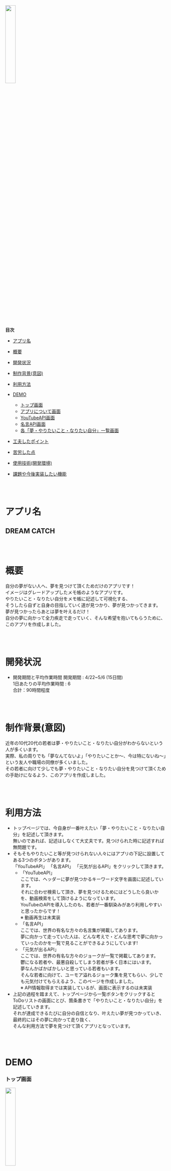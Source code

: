 <img src="https://user-images.githubusercontent.com/78135903/117132418-cafeb580-addd-11eb-914d-81850684e6d8.png" width="25%">
<br>
<br>
<!-- START doctoc -->
<!-- END doctoc -->

**目次**

- [アプリ名](#アプリ名)

- [概要](#概要)

- [開発状況](#開発状況)

- [制作背景(意図)](#制作背景意図)

- [利用方法](#利用方法)

- [DEMO](#DEMO)
  - [トップ画面](#トップ画面)
  - [アプリについて画面](#アプリについて画面)
  - [YouTubeAPI画面](#YouTubeAPI画面)
  - [名言API画面](#名言API画面)
  - [各「夢・やりたいこと・なりたい自分」一覧画面](#各夢やりたいことなりたい自分一覧画面)

- [工夫したポイント](#工夫したポイント)

- [苦労した点](#苦労した点)

- [使用技術(開発環境)](#使用技術開発環境)

- [課題や今後実装したい機能](#課題や今後実装したい機能)

<br>
<br>

# アプリ名

## DREAM CATCH

<br>
<br>

# 概要
自分の夢がない人へ、夢を見つけて頂くためだけのアプリです！<br>
イメージはグレードアップしたメモ帳のようなアプリです。<br>
やりたいこと・なりたい自分をメモ帳に記述して可視化する、<br>
そうしたら自ずと自身の目指していく道が見つかり、夢が見つかってきます。<br>
夢が見つかったらあとは夢を叶えるだけ！<br>
自分の夢に向かって全力疾走で走っていく、そんな希望を抱いてもらうために、このアプリを作成しました。<br>

<br>
<br>

# 開発状況
- 開発期間と平均作業時間
開発期間 : 4/22~5/6 (15日間)<br>
1日あたりの平均作業時間 : 6<br>
合計：90時間程度<br>

<br>
<br>

# 制作背景(意図)
近年の10代20代の若者は夢・やりたいこと・なりたい自分がわからないという人が多くいます。<br>
実際、私の周りでも「夢なんてないよ」「やりたいことか〜、今は特にないね〜」という友人や職場の同僚が多くいました。<br>
その若者に向けて少しでも夢・やりたいこと・なりたい自分を見つけて頂くための手助けになるよう、このアプリを作成しました。<br>

<br>
<br>

# 利用方法
- トップページでは、今自身が一番叶えたい「夢・やりたいこと・なりたい自分」を記述して頂きます。<br>
無いのであれば、記述はしなくて大丈夫です。見つけられた時に記述すれば無問題です。<br>
- そもそもやりたいこと等が見つけられない人々にはアプリの下記に設置してある3つのボタンがあります。<br>
「YouTubeAPI」 「名言API」 「元気が出るAPI」をクリックして頂きます。<br>
  - 「YouTubeAPI」<br>
ここでは、ヘッダーに夢が見つかるキーワード文字を画面に記述しています。<br>
それに合わせ検索して頂き、夢を見つけるためにはどうしたら良いかを、動画検索をして頂けるようになっています。<br>
YouTubeのAPIを導入したのも、若者が一番馴染みがあり利用しやすいと思ったからです！<br>
※ 動画再生は未実装<br>
  - 「名言API」<br>
ここでは、世界の有名な方々の名言集が掲載してあります。<br>
夢に向かって走っていた人は、どんな考えで・どんな思考で夢に向かっていったのかを一覧で見ることができるようにしています!<br>
  - 「元気が出るAPI」<br>
ここでは、世界の有名な方々のジョークが一覧で掲載してあります。<br>
鬱になる若者や、最悪自殺してしまう若者が多く日本にはいます。<br>
夢なんかばかばかしいと思っている若者もいます。<br>
そんな若者に向けて、ユーモア溢れるジョーク集を見てもらい、少しでも元気付けてもらえるよう、このページを作成しました。<br>
※ API情報取得までは実装しているが、画面に表示するのは未実装<br>
- 上記の過程を踏まえて、トップページから一覧ボタンをクリックするとToDoリストの画面にとび、箇条書きで「やりたいこと・なりたい自分」を記述していきます。<br>
それが達成できるたびに自分の自信となり、叶えたい夢が見つかっていき、最終的にはその夢に向かって走り抜く、<br>
そんな利用方法で夢を見つけて頂くアプリとなっています。<br>

<br>
<br>

# DEMO

### トップ画面
<img src="https://user-images.githubusercontent.com/78135903/117155922-2a69bf00-adf8-11eb-9d48-cb74829aa268.gif" width="25%">
<br>
<br>

### アプリについて画面
<img src="https://user-images.githubusercontent.com/78135903/117154603-fc37af80-adf6-11eb-9ec4-85ee6f75ee65.gif" width="25%">
<br>
<br>

### YouTubeAPI画面
<img src="" width="25%">
<br>
<br>

### 名言API画面
<img src="" width="25%">
<br>
<br>

### 各「夢・やりたいこと・なりたい自分」一覧画面
<img src="" width="25%">
<img src="" width="25%">
<img src="" width="25%">
<br>
<br>

<br>
<br>
<br>

# 工夫したポイント
- APIの導入事態が初めてで未知数であったが、YouTubeでの学習やUdemyの有料学習サイト、図書館で本を借りて一から調べながら実装を行なっていき実装までしたこと。<br>
- コードの可読性に関して、プロの皆様から見たらまだまだご指摘いただく部分が多いと思うが、メソッドの定義やstoryboardの配置をできるだけわかりやすく作成した。<br>
- 現状はアプリを立ち上げたらすぐにメモ画面に遷移してしまうが、理想はこのアプリを立ち上げたらアプリの説明がでてきて、どんなアプリになのかを紹介するページを作成したかった。<br>
しかし技量不足もあり、説明文をどこかで賄えないかという考えから、トップページから「アプリについて」ボタンを作り、アプリ紹介のページを作成した。<br>
- ToDoリスト画面では、よりデザインをシンプルにしてユーザーの使い勝手をイメージして実装を行なっていった。<br>
- このアプリにあったら便利なAPIを調べ、その上で抜粋した3つのAPIのため、よりユーザー視点に立ちペルソナ(10代20代の若者)に影響を与えてくれるAPIを導入したこと。<br>

<br>
<br>

# 苦労した点
- swiftは今までで全く触れたことがなかった言語のため、一から学習していき、学習しながら実装を行なっていった。<br>
そのため手探りでの実装を行なっていき、一つの機能にどれほどの時間がかかるのか想定が難しかったため、時間配分が難しかった。<br>
- エラーに関して、以前プログラミングをしていた言語Rubyと違い、どこが原因でエラーがでているのか把握するまでに数時間・数日と時間を費やした。<br>
- もっと多くの機能や実装を行いたかったが、現段階での技量での実装しかできなかった。<br>
理想となるアプリになるまでは、まだまだ学習が必要であると再認識した。<br>
- APIの導入の際、JSON形式を取得する方法やCodableの使い方、ひとつ一つのコードを理解が難しかった。<br>

<br>
<br>

# 使用技術(開発環境)

#### バックエンド
Swift, Alamofire, Foundation

#### フロントエンド
storyboard, UIKit, Nuke, iPhone 11

#### ソース管理
GitHub, GitHubDesktop

#### エディタ
XCode
<br>
<br>

# 課題や今後実装したい機能
- トップページでの入力後の保存機能の実装。<br>
- トップページでの入力バーの隣にラジオボタンを作成して、<br>
  - やりたいことを入力欄の隣に　→　今日・1週間・1ヶ月・半年のラジオボタンを作成<br>
  - なりたい自分を入力欄の隣に　→　1年後・3年後・5年後のラジオボタンを作成<br>
上記ボタンを作成して、ユーザーが入力して終わりにするのではなく、自身で日数を指定することにより、達成意欲を沸かせるための実装。<br>
- ToDo画面ではチェックマークをつけられるようにして、達成したものに関してはレ点を入れられるようにする。<br>
- アプリに通知機能を導入して、朝7時・夜20時に通知ができるようにする。<br>
具体的には、<br>
  - 朝7時の通知　本日も夢に向かって行動していきましょう!!<br>
  - 夜20時の通知　本日はやりたいことが達成できましたか?<br>
上記のようにアプリから携帯に通知を行い、ユーザーが自身の記述した内容を記述だけで終わることなく、実際に行動できたかを促すために実装する。<br>
通知すれば、ユーザーが中途半端に1日を終わることなく、充実した日々を過ごせるための機能。
- YouTubeAPIでは検索はできるが、動画の再生まではできない形となっている。そのため動画再生の実装。<br>
検索後のページをクリックすると画面遷移に一部エラーが出ている。その箇所の修正。<br>
※現在はコメントアウトしてある<br>
- 元気が出るAPIではAPI情報の取得までは実装してあるが、アプリ画面に表示する点ではまだ未実装になっている。<br>
そのためアプリ画面に表示する実装を行う。<br>
※現在はファイル内で一部コメントアウトしてある<br>
- 開発ではiPhone 11を使用して行なった。そのため他の端末ではビュー崩れがおきるため、画面の修正<br>
加えてトップページではスクロールに対応できていないため、スクロールに対応させる。<br>

<br>
<br>
